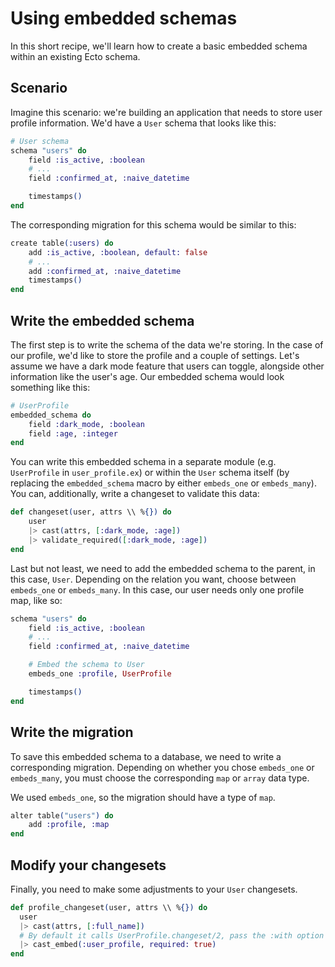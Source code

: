 # Using embedded schemas

In this short recipe, we'll learn how to create a basic embedded schema within an existing Ecto schema.

## Scenario

Imagine this scenario: we're building an application that needs to store user profile information. We'd have a `User` schema that looks like this:

```elixir
# User schema
schema "users" do
    field :is_active, :boolean
    # ...
    field :confirmed_at, :naive_datetime

    timestamps()
end
```

The corresponding migration for this schema would be similar to this:

```elixir
create table(:users) do
    add :is_active, :boolean, default: false
    # ...
    add :confirmed_at, :naive_datetime
    timestamps()
end
```

## Write the embedded schema

The first step is to write the schema of the data we're storing. In the case of our profile, we'd like to store the profile and a couple of settings. Let's assume we have a dark mode feature that users can toggle, alongside other information like the user's age. Our embedded schema would look something like this:

```elixir
# UserProfile
embedded_schema do
    field :dark_mode, :boolean
    field :age, :integer
end
```

You can write this embedded schema in a separate module (e.g. `UserProfile` in `user_profile.ex`) or within the `User` schema itself (by replacing the `embedded_schema` macro by either `embeds_one` or `embeds_many`). You can, additionally, write a changeset to validate this data:

```elixir
def changeset(user, attrs \\ %{}) do
    user
    |> cast(attrs, [:dark_mode, :age])
    |> validate_required([:dark_mode, :age])
end
```

Last but not least, we need to add the embedded schema to the parent, in this case, `User`. Depending on the relation you want, choose between `embeds_one` or `embeds_many`. In this case, our user needs only one profile map, like so:

```elixir
schema "users" do
    field :is_active, :boolean
    # ...
    field :confirmed_at, :naive_datetime

    # Embed the schema to User
    embeds_one :profile, UserProfile

    timestamps()
end
```

## Write the migration

To save this embedded schema to a database, we need to write a corresponding migration. Depending on whether you chose `embeds_one` or `embeds_many`, you must choose the corresponding `map` or `array` data type.

We used `embeds_one`, so the migration should have a type of `map`.

```elixir
alter table("users") do
    add :profile, :map
end
```

## Modify your changesets

Finally, you need to make some adjustments to your `User` changesets.

```elixir
def profile_changeset(user, attrs \\ %{}) do
  user
  |> cast(attrs, [:full_name])
  # By default it calls UserProfile.changeset/2, pass the :with option to change it
  |> cast_embed(:user_profile, required: true)
end
```
